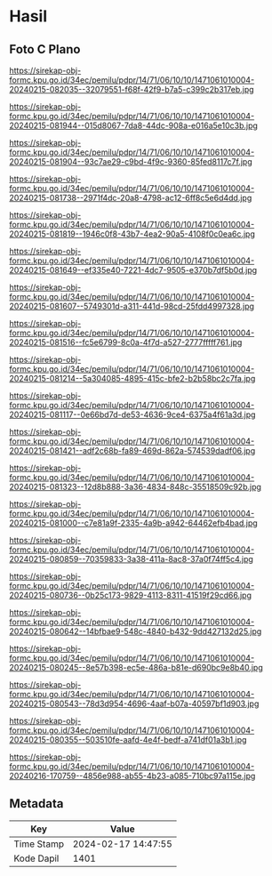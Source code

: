 # Hasil

## Foto C Plano

https://sirekap-obj-formc.kpu.go.id/34ec/pemilu/pdpr/14/71/06/10/10/1471061010004-20240215-082035--32079551-f68f-42f9-b7a5-c399c2b317eb.jpg

https://sirekap-obj-formc.kpu.go.id/34ec/pemilu/pdpr/14/71/06/10/10/1471061010004-20240215-081944--015d8067-7da8-44dc-908a-e016a5e10c3b.jpg

https://sirekap-obj-formc.kpu.go.id/34ec/pemilu/pdpr/14/71/06/10/10/1471061010004-20240215-081904--93c7ae29-c9bd-4f9c-9360-85fed8117c7f.jpg

https://sirekap-obj-formc.kpu.go.id/34ec/pemilu/pdpr/14/71/06/10/10/1471061010004-20240215-081738--2971f4dc-20a8-4798-ac12-6ff8c5e6d4dd.jpg

https://sirekap-obj-formc.kpu.go.id/34ec/pemilu/pdpr/14/71/06/10/10/1471061010004-20240215-081819--1946c0f8-43b7-4ea2-90a5-4108f0c0ea6c.jpg

https://sirekap-obj-formc.kpu.go.id/34ec/pemilu/pdpr/14/71/06/10/10/1471061010004-20240215-081649--ef335e40-7221-4dc7-9505-e370b7df5b0d.jpg

https://sirekap-obj-formc.kpu.go.id/34ec/pemilu/pdpr/14/71/06/10/10/1471061010004-20240215-081607--5749301d-a311-441d-98cd-25fdd4997328.jpg

https://sirekap-obj-formc.kpu.go.id/34ec/pemilu/pdpr/14/71/06/10/10/1471061010004-20240215-081516--fc5e6799-8c0a-4f7d-a527-2777fffff761.jpg

https://sirekap-obj-formc.kpu.go.id/34ec/pemilu/pdpr/14/71/06/10/10/1471061010004-20240215-081214--5a304085-4895-415c-bfe2-b2b58bc2c7fa.jpg

https://sirekap-obj-formc.kpu.go.id/34ec/pemilu/pdpr/14/71/06/10/10/1471061010004-20240215-081117--0e66bd7d-de53-4636-9ce4-6375a4f61a3d.jpg

https://sirekap-obj-formc.kpu.go.id/34ec/pemilu/pdpr/14/71/06/10/10/1471061010004-20240215-081421--adf2c68b-fa89-469d-862a-574539dadf06.jpg

https://sirekap-obj-formc.kpu.go.id/34ec/pemilu/pdpr/14/71/06/10/10/1471061010004-20240215-081323--12d8b888-3a36-4834-848c-35518509c92b.jpg

https://sirekap-obj-formc.kpu.go.id/34ec/pemilu/pdpr/14/71/06/10/10/1471061010004-20240215-081000--c7e81a9f-2335-4a9b-a942-64462efb4bad.jpg

https://sirekap-obj-formc.kpu.go.id/34ec/pemilu/pdpr/14/71/06/10/10/1471061010004-20240215-080859--70359833-3a38-411a-8ac8-37a0f74ff5c4.jpg

https://sirekap-obj-formc.kpu.go.id/34ec/pemilu/pdpr/14/71/06/10/10/1471061010004-20240215-080736--0b25c173-9829-4113-8311-41519f29cd66.jpg

https://sirekap-obj-formc.kpu.go.id/34ec/pemilu/pdpr/14/71/06/10/10/1471061010004-20240215-080642--14bfbae9-548c-4840-b432-9dd427132d25.jpg

https://sirekap-obj-formc.kpu.go.id/34ec/pemilu/pdpr/14/71/06/10/10/1471061010004-20240215-080245--8e57b398-ec5e-486a-b81e-d690bc9e8b40.jpg

https://sirekap-obj-formc.kpu.go.id/34ec/pemilu/pdpr/14/71/06/10/10/1471061010004-20240215-080543--78d3d954-4696-4aaf-b07a-40597bf1d903.jpg

https://sirekap-obj-formc.kpu.go.id/34ec/pemilu/pdpr/14/71/06/10/10/1471061010004-20240215-080355--503510fe-aafd-4e4f-bedf-a741df01a3b1.jpg

https://sirekap-obj-formc.kpu.go.id/34ec/pemilu/pdpr/14/71/06/10/10/1471061010004-20240216-170759--4856e988-ab55-4b23-a085-710bc97a115e.jpg


## Metadata

| Key        | Value               |
| ---------- | ------------------- |
| Time Stamp | 2024-02-17 14:47:55 |
| Kode Dapil | 1401                |



